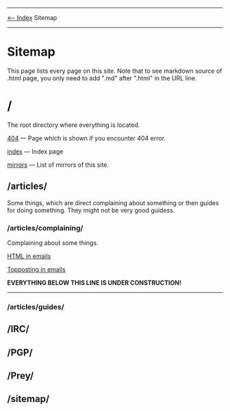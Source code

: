 <!DOCTYPE html>
<html>
<head>
<meta name="description" content="Sitemap" />
<meta name="keywords" content="Sitemap" />
<meta name="author" content="Mika Suomalainen" />
<meta charset="UTF-8" />
<link rel="canonical" href="http://mkaysi.github.com/sitemap/sitemap.html">
<title>Sitemap</title>
<link rel="stylesheet" type="text/css" href="../tyyli.css" />
</head>
<body>
<hr/>
<text align=left><a href="../index.html"><-- Index</a></text align>
<text align=center></text align>
<text align=left>Sitemap</text align>
<hr/>

# Sitemap

This page lists every page on this site.
Note that to see markdown source of .html page, you only need to add ".md" after ".html" in the URL line.

# /

The root directory where everything is located.

[404] — Page which is shown if you encounter 404 error.

[index] — Index page

[mirrors] — List of mirrors of this site.

[/]:../index.html
[404]:../404.html
[index]:../index.html
[mirrors]:../mirrors.html

## /articles/

Some things, which are direct complaining about something or then guides for doing something. They might not be very good guidess.

### /articles/complaining/

Complaining about some things.

[HTML in emails]

[Topposting in emails]

[HTML in emails]:../articles/complaining/HTML.html

[Topposting in emails]:../articles/complaining/topposting.html

<strong>EVERYTHING BELOW THIS LINE IS UNDER CONSTRUCTION!</strong>
<hr/>

### /articles/guides/

## /IRC/

## /PGP/

## /Prey/

## /sitemap/

